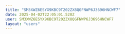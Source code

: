 ```yaml
---
title: "SM3XWZ6ESYX9KBC9T202ZX8QGFNWP6J3696HNCWF7"
date: 2025-04-02T22:05:01.520Z
user: SM3XWZ6ESYX9KBC9T202ZX8QGFNWP6J3696HNCWF7
layout: "users"
---
```

    